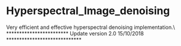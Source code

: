 # Hyperspectral_Image_denoising
Very efficient and effective hyperspectral denoising implementation.\\
************************ Update version 2.0 15/10/2018 *****************************

